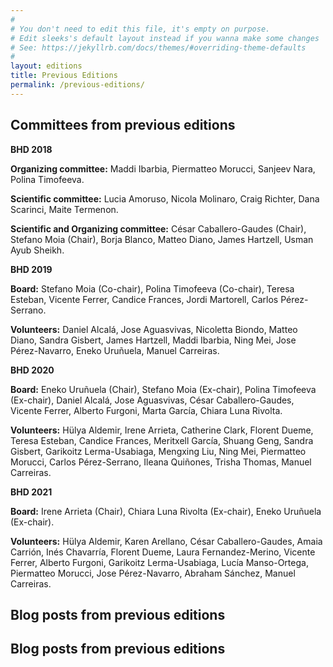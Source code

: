 ```yaml
---
#
# You don't need to edit this file, it's empty on purpose.
# Edit sleeks's default layout instead if you wanna make some changes
# See: https://jekyllrb.com/docs/themes/#overriding-theme-defaults
#
layout: editions
title: Previous Editions
permalink: /previous-editions/
---
```

## Committees from previous editions

**BHD 2018**

**Organizing committee:** Maddi Ibarbia, Piermatteo Morucci, Sanjeev Nara, Polina Timofeeva.

**Scientific committee:**  Lucia Amoruso, Nicola Molinaro, Craig Richter, Dana Scarinci, Maite Termenon.

**Scientific and Organizing committee:** César Caballero-Gaudes (Chair), Stefano Moia (Chair), Borja Blanco, Matteo Diano, James Hartzell, Usman Ayub Sheikh.

**BHD 2019**

**Board:** Stefano Moia (Co-chair), Polina Timofeeva (Co-chair), Teresa Esteban, Vicente Ferrer, Candice Frances, Jordi Martorell, Carlos Pérez-Serrano.

**Volunteers:** Daniel Alcalá, Jose Aguasvivas, Nicoletta Biondo, Matteo Diano, Sandra Gisbert, James Hartzell, Maddi Ibarbia, Ning Mei, Jose Pérez-Navarro, Eneko Uruñuela, Manuel Carreiras.

**BHD 2020**

**Board:** Eneko Uruñuela (Chair), Stefano Moia (Ex-chair), Polina Timofeeva (Ex-chair), Daniel Alcalá, Jose Aguasvivas, César Caballero-Gaudes, Vicente Ferrer, Alberto Furgoni, Marta García, Chiara Luna Rivolta.

**Volunteers:** Hülya Aldemir, Irene Arrieta, Catherine Clark, Florent Dueme, Teresa Esteban, Candice Frances, Meritxell García, Shuang Geng, Sandra Gisbert, Garikoitz Lerma-Usabiaga, Mengxing Liu, Ning Mei, Piermatteo Morucci, Carlos Pérez-Serrano, Ileana Quiñones, Trisha Thomas, Manuel Carreiras.

**BHD 2021**

**Board:** Irene Arrieta (Chair), Chiara Luna Rivolta (Ex-chair), Eneko Uruñuela (Ex-chair).

**Volunteers:** Hülya Aldemir, Karen Arellano, César Caballero-Gaudes, Amaia Carrión, Inés Chavarría, Florent Dueme, Laura Fernandez-Merino, Vicente Ferrer, Alberto Furgoni, Garikoitz Lerma-Usabiaga, Lucía Manso-Ortega, Piermatteo Morucci, Jose Pérez-Navarro, Abraham Sánchez, Manuel Carreiras.

## Blog posts from previous editions

## Blog posts from previous editions
